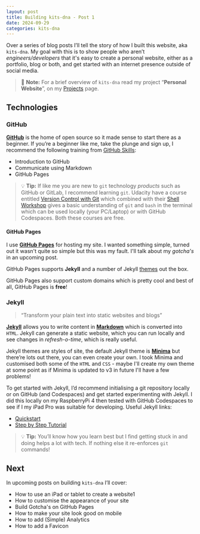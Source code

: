 ```yaml
---
layout: post
title: Building kits-dna - Post 1
date: 2024-09-29
categories: kits-dna
---
```

Over a series of blog posts I’ll tell the story of how I built this website, aka `kits-dna`. My goal with this is to show people who aren’t *engineers/developers* that it's easy to create a personal website, either as a portfolio, blog or both, and get started with an internet presence outside of social media.

> :memo: **Note:** For a brief overview of `kits-dna` read my project “**Personal Website**”, on my [Projects](/projects/) page.

## Technologies

### GitHub

[**GitHub**](https://github.com/) is the home of open source so it made sense to start there as a beginner. If you’re a beginner like me, take the plunge and sign up, I recommend the following training from [GitHub Skills](https://github.com/skills):

- Introduction to GitHub
- Communicate using Markdown
- GitHub Pages

> :bulb: **Tip:** If like me you are new to `git` technology *products* such as GitHub or GitLab, I recommend learning `git`. Udacity have a course entitled [Version Control with Git](https://www.udacity.com/course/version-control-with-git--ud123) which combined with their [Shell Workshop](https://www.udacity.com/course/shell-workshop--ud206) gives a basic understanding of `git` and `bash` in the terminal which can be used locally (your PC/Laptop) or with GitHub Codespaces. Both these courses are free.

#### GitHub Pages

I use [**GitHub Pages**]([https://pages.github.com](https://pages.github.com/)) for hosting my site. I wanted something simple, turned out it wasn't quite so simple but this was my fault. I'll talk about my *gotcha's* in an upcoming post.

GitHub Pages supports **Jekyll** and a number of Jekyll [themes](https://pages.github.com/themes/) out the box.

GitHub Pages also support custom domains which is pretty cool and best of all, GitHub Pages is **free**!

### Jekyll

> “Transform your plain text into static websites and blogs”

[**Jekyll**](https://jekyllrb.com/) allows you to write content in [**Markdown**](https://daringfireball.net/projects/markdown/) which is converted into `HTML`. Jekyll can generate a static website, which you can run locally and see changes in *refresh-o-time*, which is really useful.

Jekyll themes are styles of site, the default Jekyll theme is [**Minima**](https://github.com/jekyll/minima/tree/master) but there’re lots out there, you can even create your own. I took Minima and customised both some of the `HTML` and `CSS` - maybe I'll create my own theme at some point as if Minima is updated to v3 in future I'll have a few problems!

To get started with Jekyll, I’d recommend initialising a git repository locally or on GitHub (and Codespaces) and get started experimenting with Jekyll. I did this locally on my RaspberryPi 4 then tested with GitHub Codespaces to see if I my iPad Pro was suitable for developing. Useful Jekyll links:

- [Quickstart](https://jekyllrb.com/docs/)
- [Step by Step Tutorial](https://jekyllrb.com/docs/step-by-step/01-setup/)

> :bulb: **Tip:** You’ll know how you learn best but I find getting stuck in and doing helps a lot with tech. If nothing else it re-enforces `git` commands!

## Next

In upcoming posts on building `kits-dna` I’ll cover:

- How to use an iPad or tablet to create a website1
- How to customise the appearance of your site
- Build Gotcha's on GitHub Pages
- How to make your site look good on mobile
- How to add (Simple) Analytics
- How to add a Favicon
